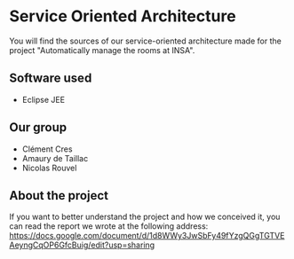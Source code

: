 # Service Oriented Architecture
You will find the sources of our service-oriented architecture made for the project "Automatically manage the rooms at INSA".

## Software used
- Eclipse JEE

## Our group
- Clément Cres
- Amaury de Taillac
- Nicolas Rouvel

## About the project
If you want to better understand the project and how we conceived it, you can read the report we wrote at the following address: https://docs.google.com/document/d/1d8WWy3JwSbFy49fYzgQGgTGTVEAeyngCqOP6GfcBuig/edit?usp=sharing
